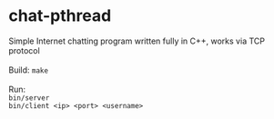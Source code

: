 # chat-pthread
Simple Internet chatting program written fully in C++, works via TCP protocol<br><br>
Build: `make`<br><br>
Run:<br>
`bin/server`<br>
`bin/client <ip> <port> <username>`